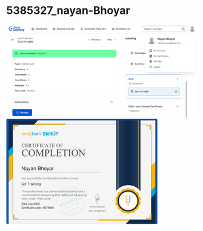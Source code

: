 # 5385327_nayan-Bhoyar
<img src="https://github.com/nayanbhoyar/5385327_nayan-Bhoyar/blob/main/SDLC/5385327_Nayan%20Bhoyar.png" alt="System Diagram" width="800"/>
<img src="https://github.com/nayanbhoyar/5385327_nayan-Bhoyar/blob/main/git/Certificate/5385327_Nayan%20Bhoyar.jpg" alt="System Diagram" width="400"/>
